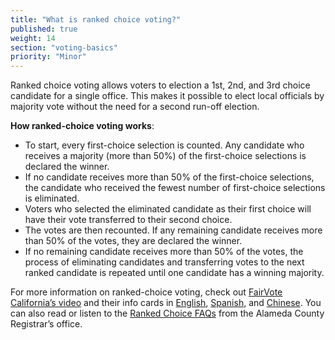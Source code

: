 ```yaml
---
title: "What is ranked choice voting?"
published: true
weight: 14
section: "voting-basics"
priority: "Minor"
---
```

Ranked choice voting allows voters to election a 1st, 2nd, and 3rd choice candidate for a single office. This makes it possible to elect local officials by majority vote without the need for a second run-off election.

**How ranked-choice voting works**:
- To start, every first-choice selection is counted. Any candidate who receives a majority (more than 50%) of the first-choice selections is declared the winner.
- If no candidate receives more than 50% of the first-choice selections, the candidate who received the fewest number of first-choice selections is eliminated.
- Voters who selected the eliminated candidate as their first choice will have their vote transferred to their second choice.
- The votes are then recounted. If any remaining candidate receives more than 50% of the votes, they are declared the winner.
- If no remaining candidate receives more than 50% of the votes, the process of eliminating candidates and transferring votes to the next ranked candidate is repeated until one candidate has a winning majority.

For more information on ranked-choice voting, check out [FairVote California’s video](https://www.youtube.com/watch?v=8Z2fRPRkWvY&ab_channel=fairvote) and their info cards in [English](https://d3n8a8pro7vhmx.cloudfront.net/fairvote/pages/10300/attachments/original/1523379921/RCVCard2018-EG-FV.pdf?1523379921), [Spanish](https://d3n8a8pro7vhmx.cloudfront.net/fairvote/pages/10300/attachments/original/1523379921/RCVCard2018-SP-FV.pdf?1523379921), and [Chinese](https://d3n8a8pro7vhmx.cloudfront.net/fairvote/pages/10300/attachments/original/1523379920/RCVCard2018-CH-FV.pdf?1523379920). You can also read or listen to the [Ranked Choice FAQs](https://www.acgov.org/rov/rcv/faq.htm) from the Alameda County Registrar’s office. 